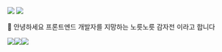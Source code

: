 <a href="https://velog.io/@gamjajeon0212/posts"><img src="https://img.shields.io/badge/velog-20C997?style=flat-square&logo=Velog&logoColor=white"/></a>
<a href=""><img src="https://img.shields.io/badge/instagram-E4405F?style=flat-square&logo=Instagram&logoColor=white"/></a>

<p style="font-size: 15px;">👋 안녕하세요 프론트엔드 개발자를 지망하는 노릇노릇 감자전 이라고 합니다</p>
<div style="display: flex;">
<img src="https://img.shields.io/badge/html5-E34F26?style=flat-square&logo=HTML5&logoColor=white"/>
<img src="https://img.shields.io/badge/css3-1572B6?style=flat-square&logo=CSS3&logoColor=white"/>
<img src="https://img.shields.io/badge/javascript-F7DF1E?style=flat-square&logo=Javascript&logoColor=black"/>
</div>
